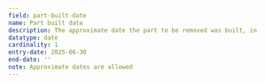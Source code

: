 ```yaml
---
field: part-built-date
name: Part built date
description: The approximate date the part to be removed was built, in YYYY-MM-DD format.
datatype: date
cardinality: 1
entry-date: 2025-06-30
end-date: ''
note: Approximate dates are allowed
---
```

